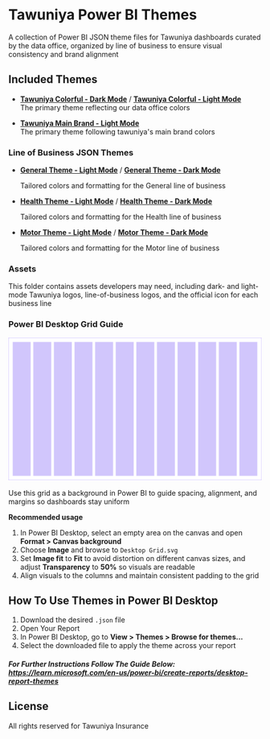 # Tawuniya Power BI Themes

A collection of Power BI JSON theme files for Tawuniya dashboards curated by the data office, organized by line of business to ensure visual consistency and brand alignment

## Included Themes

- **[Tawuniya Colorful - Dark Mode](./Themes/Tawuniya%20Colorful%20-%20Dark%20Mode.json)** / **[Tawuniya Colorful - Light Mode](./Themes/Tawuniya%20Colorful%20-%20Light%20Mode.json)**  
  The primary theme reflecting our data office colors

- **[Tawuniya Main Brand - Light Mode](./Themes/Tawuniya%20Main%20Brand%20-%20Light%20Mode.json)**  
  The primary theme following tawuniya's main brand colors

### Line of Business JSON Themes

- **[General Theme - Light Mode](./Themes/General%20Theme%20-%20Light%20Mode.json)** / **[General Theme - Dark Mode](./Themes/General%20Theme%20-%20Dark%20Mode.json)**

  Tailored colors and formatting for the General line of business

- **[Health Theme - Light Mode](./Themes/Health%20Theme%20-%20Light%20Mode.json)** / **[Health Theme - Dark Mode](./Themes/Health%20Theme%20-%20Dark%20Mode.json)**

  Tailored colors and formatting for the Health line of business

- **[Motor Theme - Light Mode](./Themes/Motor%20Theme%20-%20Light%20Mode.json)** / **[Motor Theme - Dark Mode](./Themes/Motor%20Theme%20-%20Dark%20Mode.json)**

  Tailored colors and formatting for the Motor line of business

### Assets

This folder contains assets developers may need, including dark- and light-mode Tawuniya logos, line-of-business logos, and the official icon for each business line

### Power BI Desktop Grid Guide

![Power BI Desktop Grid](./Assets/Desktop%20Grid.svg)

Use this grid as a background in Power BI to guide spacing, alignment, and margins so dashboards stay uniform

**Recommended usage**

1. In Power BI Desktop, select an empty area on the canvas and open **Format > Canvas background**
2. Choose **Image** and browse to `Desktop Grid.svg`
3. Set **Image fit** to **Fit** to avoid distortion on different canvas sizes, and adjust **Transparency** to **50%** so visuals are readable
4. Align visuals to the columns and maintain consistent padding to the grid

## How To Use Themes in Power BI Desktop

1. Download the desired `.json` file
2. Open Your Report
3. In Power BI Desktop, go to **View > Themes > Browse for themes...**
4. Select the downloaded file to apply the theme across your report

##### For Further Instructions Follow The Guide Below: https://learn.microsoft.com/en-us/power-bi/create-reports/desktop-report-themes

## License

All rights reserved for Tawuniya Insurance
